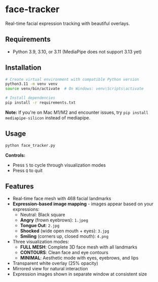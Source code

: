 # face-tracker

Real-time facial expression tracking with beautiful overlays.

## Requirements

- Python 3.9, 3.10, or 3.11 (MediaPipe does not support 3.13 yet)

## Installation

```bash
# Create virtual environment with compatible Python version
python3.11 -m venv venv
source venv/bin/activate  # On Windows: venv\Scripts\activate

# Install dependencies
pip install -r requirements.txt
```

**Note:** If you're on Mac M1/M2 and encounter issues, try `pip install mediapipe-silicon` instead of mediapipe.

## Usage

```bash
python face_tracker.py
```

**Controls:**
- Press `S` to cycle through visualization modes
- Press `Q` to quit

## Features

- Real-time face mesh with 468 facial landmarks
- **Expression-based image mapping** - images appear based on your expressions:
  - Neutral: Black square
  - **Angry** (frown eyebrows): `1.jpeg`
  - **Tongue Out**: `2.jpg`
  - **Shocked** (wide open mouth + eyes): `3.jpg`
  - **Smiling** (corners up, closed mouth): `4.png`
- Three visualization modes:
  - **FULL MESH**: Complete 3D face mesh with all landmarks
  - **CONTOURS**: Clean face and eye contours
  - **MINIMAL**: Aesthetic mode with eyes, eyebrows, and lips
- Transparent white overlay (25% opacity)
- Mirrored view for natural interaction
- Expression images shown in separate window at consistent size